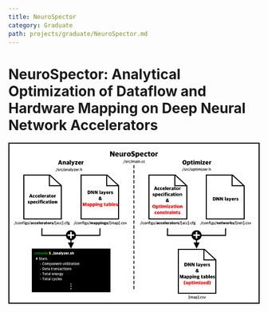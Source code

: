 ```yaml
---
title: NeuroSpector 
category: Graduate
path: projects/graduate/NeuroSpector.md
---
```

# NeuroSpector: Analytical Optimization of Dataflow and Hardware Mapping on Deep Neural Network Accelerators
![](./images/neurospector_overview.png)
